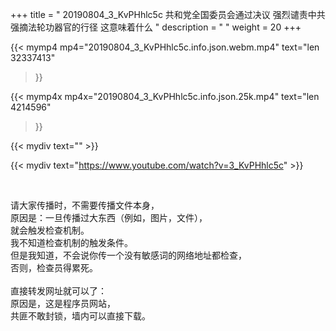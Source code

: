+++
title = " 20190804_3_KvPHhlc5c 共和党全国委员会通过决议 强烈谴责中共强摘法轮功器官的行径 这意味着什么 "
description = "  "
weight = 20
+++

{{< mymp4 mp4="20190804_3_KvPHhlc5c.info.json.webm.mp4" 
text="len 32337413"
>}}

{{< mymp4x  mp4x="20190804_3_KvPHhlc5c.info.json.25k.mp4"
text="len 4214596"
>}}


{{< mydiv text="" >}}
<br>

{{< mydiv text="https://www.youtube.com/watch?v=3_KvPHhlc5c" >}}


<br>

请大家传播时，不需要传播文件本身，<br>
原因是：一旦传播过大东西（例如，图片，文件），<br>
就会触发检查机制。<br>
我不知道检查机制的触发条件。<br>
但是我知道，不会说你传一个没有敏感词的网络地址都检查，<br>
否则，检查员得累死。<br><br>
直接转发网址就可以了：<br>
原因是，这是程序员网站，<br>
共匪不敢封锁，墙内可以直接下载。


